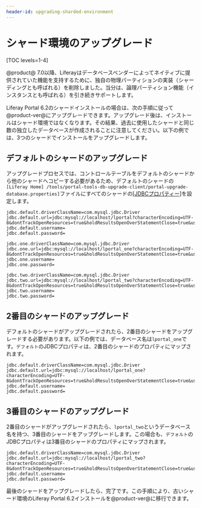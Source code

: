 ```yaml
---
header-id: upgrading-sharded-environment
---
```


# シャード環境のアップグレード

[TOC levels=1-4]

@product@ 7.0以降、Liferayはデータベースベンダーによってネイティブに提供されていた機能を支持するために、独自の物理パーティションの実装（シャーディングとも呼ばれる）を削除しました。当分は、論理パーティション機能（インスタンスとも呼ばれる）を引き続きサポートします。

Liferay Portal 6.2のシャードインストールの場合は、次の手順に従って@product-ver@にアップグレードできます。アップグレード後は、インストールはシャード環境ではなくなります。その結果、過去に使用したシャードと同じ数の独立したデータベースが作成されることに注意してください。以下の例では、3つのシャードでインストールをアップグレードします。

## デフォルトのシャードのアップグレード

アップグレードプロセスでは、コントロールテーブルをデフォルトのシャードから他のシャードへコピーする必要があるため、デフォルトのシャードの`[Liferay Home] /tools/portal-tools-db-upgrade-client/portal-upgrade-database.properties]`ファイルにすべてのシャードの[[JDBCプロパティー]](/discover/deployment/-/knowledge_base/7-1/running-the-upgrade#configuring-portal-upgrade-database-properties)を設定します。 

    jdbc.default.driverClassName=com.mysql.jdbc.Driver
    jdbc.default.url=jdbc:mysql://localhost/lportal?characterEncoding=UTF-8&dontTrackOpenResources=true&holdResultsOpenOverStatementClose=true&useFastDateParsing=false&useUnicode=true
    jdbc.default.username=
    jdbc.default.password=
    
    jdbc.one.driverClassName=com.mysql.jdbc.Driver
    jdbc.one.url=jdbc:mysql://localhost/lportal_one?characterEncoding=UTF-8&dontTrackOpenResources=true&holdResultsOpenOverStatementClose=true&useFastDateParsing=false&useUnicode=true
    jdbc.one.username=
    jdbc.one.password=
    
    jdbc.two.driverClassName=com.mysql.jdbc.Driver
    jdbc.two.url=jdbc:mysql://localhost/lportal_two?characterEncoding=UTF-8&dontTrackOpenResources=true&holdResultsOpenOverStatementClose=true&useFastDateParsing=false&useUnicode=true
    jdbc.two.username=
    jdbc.two.password=

## 2番目のシャードのアップグレード

デフォルトのシャードがアップグレードされたら、2番目のシャードをアップグレードする必要があります。以下の例では、データベース名は`lportal_one`です。`デフォルト`のJDBCプロパティは、2番目のシャードのプロパティにマップされます。

    jdbc.default.driverClassName=com.mysql.jdbc.Driver
    jdbc.default.url=jdbc:mysql://localhost/lportal_one?characterEncoding=UTF-8&dontTrackOpenResources=true&holdResultsOpenOverStatementClose=true&useFastDateParsing=false&useUnicode=true
    jdbc.default.username=
    jdbc.default.password=

## 3番目のシャードのアップグレード

2番目のシャードがアップグレードされたら、`lportal_two`というデータベース名を持つ、3番目のシャードをアップグレードします。この場合も、`デフォルト`のJDBCプロパティは3番目のシャードのプロパティにマップされます。

    jdbc.default.driverClassName=com.mysql.jdbc.Driver
    jdbc.default.url=jdbc:mysql://localhost/lportal_two?characterEncoding=UTF-8&dontTrackOpenResources=true&holdResultsOpenOverStatementClose=true&useFastDateParsing=false&useUnicode=true
    jdbc.default.username=
    jdbc.default.password=

最後のシャードをアップグレードしたら、完了です。この手順により、古いシャード環境のLiferay Portal 6.2インストールを@product-ver@に移行できます。
